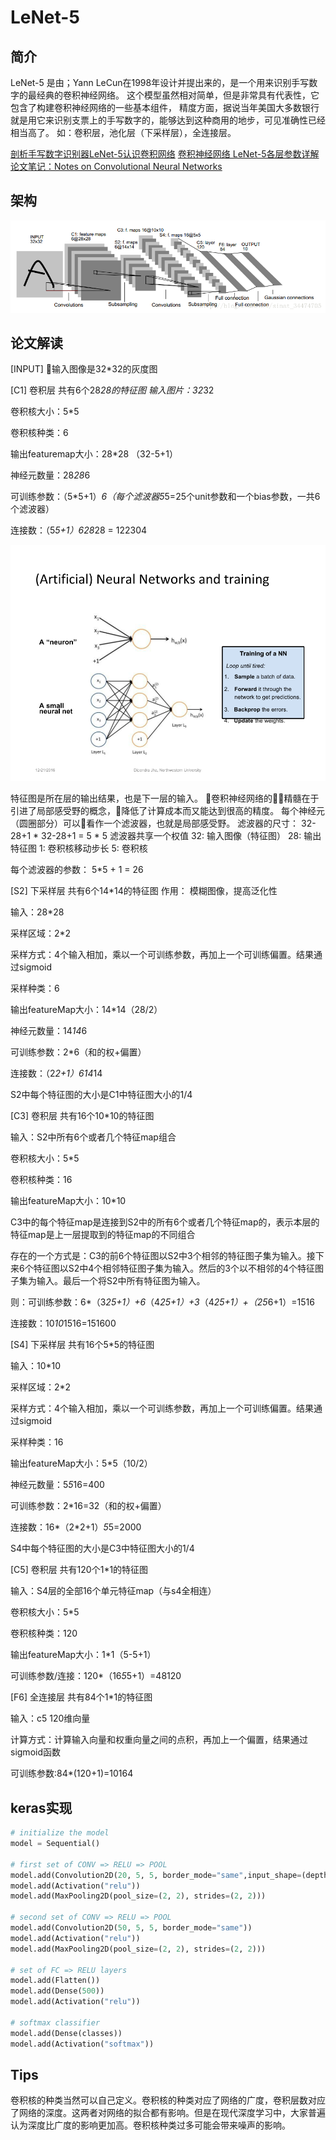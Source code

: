 # LeNet-5

## 简介

LeNet-5 是由；Yann LeCun在1998年设计并提出来的，是一个用来识别手写数字的最经典的卷积神经网络。
这个模型虽然相对简单，但是非常具有代表性，它包含了构建卷积神经网络的一些基本组件，
精度方面，据说当年美国大多数银行就是用它来识别支票上的手写数字的，能够达到这种商用的地步，可见准确性已经相当高了。
如：卷积层，池化层（下采样层），全连接层。

[剖析手写数字识别器LeNet-5认识卷积网络](http://blog.csdn.net/lzhalan2016/article/details/52333126)
[卷积神经网络 LeNet-5各层参数详解](https://www.jianshu.com/p/ce609f9b5910)
[论文笔记：Notes on Convolutional Neural Networks](http://blog.csdn.net/sinat_34474705/article/details/56671238)

## 架构

![LeNet-5](imgs/lenet/architecture.png "LeNet-5")

## 论文解读

[INPUT] 输入图像是32*32的灰度图

[C1] 卷积层 共有6个28*28的特征图
输入图片：32*32

卷积核大小：5*5

卷积核种类：6

输出featuremap大小：28*28 （32-5+1）

神经元数量：28*28*6

可训练参数：（5*5+1）*6（每个滤波器5*5=25个unit参数和一个bias参数，一共6个滤波器）

连接数：（5*5+1）*6*28*28 = 122304

![感知器](imgs/lenet/perceptron.png)

特征图是所在层的输出结果，也是下一层的输入。
卷积神经网络的精髓在于引进了局部感受野的概念，降低了计算成本而又能达到很高的精度。
每个神经元（圆圈部分）可以看作一个滤波器，也就是局部感受野。
滤波器的尺寸： 32-28+1 * 32-28+1 = 5 * 5
滤波器共享一个权值
32: 输入图像（特征图）
28: 输出特征图
1: 卷积核移动步长
5: 卷积核

每个滤波器的参数： 5*5 + 1 = 26

[S2] 下采样层 共有6个14*14的特征图
作用： 模糊图像，提高泛化性

输入：28*28

采样区域：2*2

采样方式：4个输入相加，乘以一个可训练参数，再加上一个可训练偏置。结果通过sigmoid

采样种类：6

输出featureMap大小：14*14（28/2）

神经元数量：14*14*6

可训练参数：2*6（和的权+偏置）

连接数：（2*2+1）*6*14*14

S2中每个特征图的大小是C1中特征图大小的1/4

[C3] 卷积层 共有16个10*10的特征图

输入：S2中所有6个或者几个特征map组合

卷积核大小：5*5

卷积核种类：16

输出featureMap大小：10*10

C3中的每个特征map是连接到S2中的所有6个或者几个特征map的，表示本层的特征map是上一层提取到的特征map的不同组合

存在的一个方式是：C3的前6个特征图以S2中3个相邻的特征图子集为输入。接下来6个特征图以S2中4个相邻特征图子集为输入。然后的3个以不相邻的4个特征图子集为输入。最后一个将S2中所有特征图为输入。

则：可训练参数：6*（3*25+1）+6*（4*25+1）+3*（4*25+1）+（25*6+1）=1516

连接数：10*10*1516=151600

[S4] 下采样层 共有16个5*5的特征图

输入：10*10

采样区域：2*2

采样方式：4个输入相加，乘以一个可训练参数，再加上一个可训练偏置。结果通过sigmoid

采样种类：16

输出featureMap大小：5*5（10/2）

神经元数量：5*5*16=400

可训练参数：2*16=32（和的权+偏置）

连接数：16*（2*2+1）*5*5=2000

S4中每个特征图的大小是C3中特征图大小的1/4

[C5] 卷积层 共有120个1*1的特征图

输入：S4层的全部16个单元特征map（与s4全相连）

卷积核大小：5*5

卷积核种类：120

输出featureMap大小：1*1（5-5+1）

可训练参数/连接：120*（16*5*5+1）=48120

[F6] 全连接层 共有84个1*1的特征图

输入：c5 120维向量

计算方式：计算输入向量和权重向量之间的点积，再加上一个偏置，结果通过sigmoid函数

可训练参数:84*(120+1)=10164

## keras实现

```python
# initialize the model
model = Sequential()

# first set of CONV => RELU => POOL
model.add(Convolution2D(20, 5, 5, border_mode="same",input_shape=(depth, height, width)))
model.add(Activation("relu"))
model.add(MaxPooling2D(pool_size=(2, 2), strides=(2, 2)))

# second set of CONV => RELU => POOL
model.add(Convolution2D(50, 5, 5, border_mode="same"))
model.add(Activation("relu"))
model.add(MaxPooling2D(pool_size=(2, 2), strides=(2, 2)))

# set of FC => RELU layers
model.add(Flatten())
model.add(Dense(500))
model.add(Activation("relu"))

# softmax classifier
model.add(Dense(classes))
model.add(Activation("softmax"))
```

## Tips

卷积核的种类当然可以自己定义。卷积核的种类对应了网络的广度，卷积层数对应了网络的深度。这两者对网络的拟合都有影响。但是在现代深度学习中，大家普遍认为深度比广度的影响更加高。卷积核种类过多可能会带来噪声的影响。